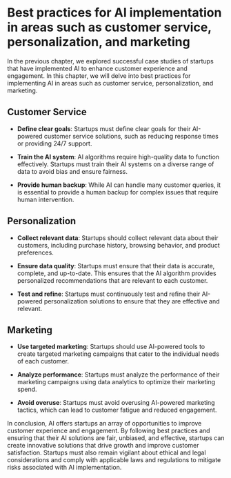 Best practices for AI implementation in areas such as customer service, personalization, and marketing
==================================================================================================================================================================================

In the previous chapter, we explored successful case studies of startups that have implemented AI to enhance customer experience and engagement. In this chapter, we will delve into best practices for implementing AI in areas such as customer service, personalization, and marketing.

Customer Service
----------------

* **Define clear goals**: Startups must define clear goals for their AI-powered customer service solutions, such as reducing response times or providing 24/7 support.

* **Train the AI system**: AI algorithms require high-quality data to function effectively. Startups must train their AI systems on a diverse range of data to avoid bias and ensure fairness.

* **Provide human backup**: While AI can handle many customer queries, it is essential to provide a human backup for complex issues that require human intervention.

Personalization
---------------

* **Collect relevant data**: Startups should collect relevant data about their customers, including purchase history, browsing behavior, and product preferences.

* **Ensure data quality**: Startups must ensure that their data is accurate, complete, and up-to-date. This ensures that the AI algorithm provides personalized recommendations that are relevant to each customer.

* **Test and refine**: Startups must continuously test and refine their AI-powered personalization solutions to ensure that they are effective and relevant.

Marketing
---------

* **Use targeted marketing**: Startups should use AI-powered tools to create targeted marketing campaigns that cater to the individual needs of each customer.

* **Analyze performance**: Startups must analyze the performance of their marketing campaigns using data analytics to optimize their marketing spend.

* **Avoid overuse**: Startups must avoid overusing AI-powered marketing tactics, which can lead to customer fatigue and reduced engagement.

In conclusion, AI offers startups an array of opportunities to improve customer experience and engagement. By following best practices and ensuring that their AI solutions are fair, unbiased, and effective, startups can create innovative solutions that drive growth and improve customer satisfaction. Startups must also remain vigilant about ethical and legal considerations and comply with applicable laws and regulations to mitigate risks associated with AI implementation.
